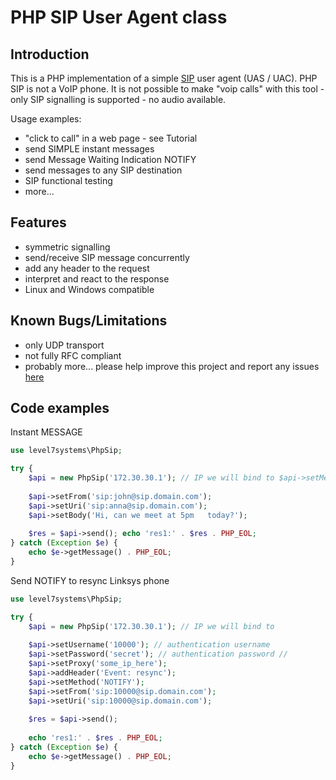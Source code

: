 # PHP SIP User Agent class

## Introduction

This is a PHP implementation of a simple [SIP](http://en.wikipedia.org/wiki/Session_Initiation_Protocol) user agent (UAS
/ UAC). PHP SIP is not a VoIP phone. It is not possible to make "voip calls" with this tool - only SIP signalling is
supported - no audio available.

Usage examples:

* "click to call" in a web page - see Tutorial
* send SIMPLE instant messages
* send Message Waiting Indication NOTIFY
* send messages to any SIP destination
* SIP functional testing
* more...

## Features

* symmetric signalling
* send/receive SIP message concurrently
* add any header to the request
* interpret and react to the response
* Linux and Windows compatible

## Known Bugs/Limitations

* only UDP transport
* not fully RFC compliant
* probably more... please help improve this project and report any
  issues [here](https://github.com/level7systems/php-sip/issues)

## Code examples

Instant MESSAGE

```php
use level7systems\PhpSip;

try {
    $api = new PhpSip('172.30.30.1'); // IP we will bind to $api->setMethod('MESSAGE');  
    
    $api->setFrom('sip:john@sip.domain.com');
    $api->setUri('sip:anna@sip.domain.com');
    $api->setBody('Hi, can we meet at 5pm   today?');
    
    $res = $api->send(); echo 'res1:' . $res . PHP_EOL;
} catch (Exception $e) {
    echo $e->getMessage() . PHP_EOL;
}
```

Send NOTIFY to resync Linksys phone

```php
use level7systems\PhpSip;

try {
    $api = new PhpSip('172.30.30.1'); // IP we will bind to
    
    $api->setUsername('10000'); // authentication username
    $api->setPassword('secret'); // authentication password //
    $api->setProxy('some_ip_here');
    $api->addHeader('Event: resync');
    $api->setMethod('NOTIFY');
    $api->setFrom('sip:10000@sip.domain.com');
    $api->setUri('sip:10000@sip.domain.com');
    
    $res = $api->send();
    
    echo 'res1:' . $res . PHP_EOL;
} catch (Exception $e) {
    echo $e->getMessage() . PHP_EOL; 
}
```
